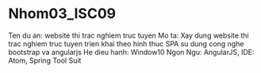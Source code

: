 # Nhom03_ISC09
Ten du an: website thi trac nghiem truc tuyen
Mo ta: Xay dung website thi trac nghiem truc tuyen trien khai theo hinh thuc SPA su dung cong nghe bootstrap va angularjs 
He dieu hanh: Window10 Ngon Ngu: AngularJS, IDE: Atom, Spring Tool Suit
